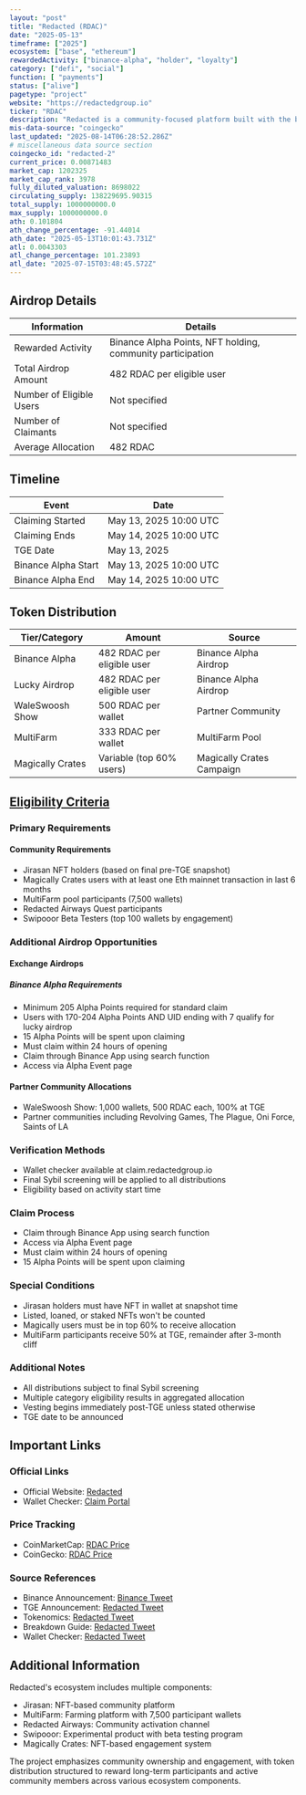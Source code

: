 ```yaml
---
layout: "post"
title: "Redacted (RDAC)"
date: "2025-05-13"
timeframe: ["2025"]
ecosystem: ["base", "ethereum"]
rewardedActivity: ["binance-alpha", "holder", "loyalty"]
category: ["defi", "social"]
function: [ "payments"]
status: ["alive"]
pagetype: "project"
website: "https://redactedgroup.io"
ticker: "RDAC"
description: "Redacted is a community-focused platform built with the belief that strong communities deserve real ownership, featuring a comprehensive ecosystem including Jirasan, MultiFarm, and Redacted Airways."
mis-data-source: "coingecko"
last_updated: "2025-08-14T06:28:52.286Z"
# miscellaneous data source section
coingecko_id: "redacted-2"
current_price: 0.00871483
market_cap: 1202325
market_cap_rank: 3978
fully_diluted_valuation: 8698022
circulating_supply: 138229695.90315
total_supply: 1000000000.0
max_supply: 1000000000.0
ath: 0.101804
ath_change_percentage: -91.44014
ath_date: "2025-05-13T10:01:43.731Z"
atl: 0.0043303
atl_change_percentage: 101.23893
atl_date: "2025-07-15T03:48:45.572Z"
---
```


## Airdrop Details

| Information              | Details                                                    |
| ------------------------ | ---------------------------------------------------------- |
| Rewarded Activity        | Binance Alpha Points, NFT holding, community participation |
| Total Airdrop Amount     | 482 RDAC per eligible user                                 |
| Number of Eligible Users | Not specified                                              |
| Number of Claimants      | Not specified                                              |
| Average Allocation       | 482 RDAC                                                   |

## Timeline

| Event               | Date                   |
| ------------------- | ---------------------- |
| Claiming Started    | May 13, 2025 10:00 UTC |
| Claiming Ends       | May 14, 2025 10:00 UTC |
| TGE Date            | May 13, 2025           |
| Binance Alpha Start | May 13, 2025 10:00 UTC |
| Binance Alpha End   | May 14, 2025 10:00 UTC |

## Token Distribution

| Tier/Category      | Amount                                   | Source                    |
| ------------------ | ---------------------------------------- | ------------------------- |
| Binance Alpha      | 482 RDAC per eligible user               | Binance Alpha Airdrop     |
| Lucky Airdrop      | 482 RDAC per eligible user               | Binance Alpha Airdrop     |
| WaleSwoosh Show    | 500 RDAC per wallet                     | Partner Community         |
| MultiFarm          | 333 RDAC per wallet                     | MultiFarm Pool            |
| Magically Crates   | Variable (top 60% users)                 | Magically Crates Campaign |

## [Eligibility Criteria](https://x.com/redactedcoin/status/1915377798249697662)

### Primary Requirements

#### Community Requirements

- Jirasan NFT holders (based on final pre-TGE snapshot)
- Magically Crates users with at least one Eth mainnet transaction in last 6 months
- MultiFarm pool participants (7,500 wallets)
- Redacted Airways Quest participants
- Swipooor Beta Testers (top 100 wallets by engagement)

### Additional Airdrop Opportunities

#### Exchange Airdrops

##### Binance Alpha Requirements

- Minimum 205 Alpha Points required for standard claim
- Users with 170-204 Alpha Points AND UID ending with 7 qualify for lucky airdrop
- 15 Alpha Points will be spent upon claiming
- Must claim within 24 hours of opening
- Claim through Binance App using search function
- Access via Alpha Event page

#### Partner Community Allocations

- WaleSwoosh Show: 1,000 wallets, 500 RDAC each, 100% at TGE
- Partner communities including Revolving Games, The Plague, Oni Force, Saints of LA

### Verification Methods

- Wallet checker available at claim.redactedgroup.io
- Final Sybil screening will be applied to all distributions
- Eligibility based on activity start time

### Claim Process

- Claim through Binance App using search function
- Access via Alpha Event page
- Must claim within 24 hours of opening
- 15 Alpha Points will be spent upon claiming

### Special Conditions

- Jirasan holders must have NFT in wallet at snapshot time
- Listed, loaned, or staked NFTs won't be counted
- Magically users must be in top 60% to receive allocation
- MultiFarm participants receive 50% at TGE, remainder after 3-month cliff

### Additional Notes

- All distributions subject to final Sybil screening
- Multiple category eligibility results in aggregated allocation
- Vesting begins immediately post-TGE unless stated otherwise
- TGE date to be announced

## Important Links

### Official Links

- Official Website: [Redacted](https://redactedgroup.io)
- Wallet Checker: [Claim Portal](https://claim.redactedgroup.io)

### Price Tracking

- CoinMarketCap: [RDAC Price](https://coinmarketcap.com/currencies/redacted1/)
- CoinGecko: [RDAC Price](https://www.coingecko.com/en/coins/redacted-2)

### Source References

- Binance Announcement: [Binance Tweet](https://x.com/binance/status/1922224856843661700)
- TGE Announcement: [Redacted Tweet](https://x.com/redactedcoin/status/1922231550889836785)
- Tokenomics: [Redacted Tweet](https://x.com/redactedcoin/status/1913201240953250181)
- Breakdown Guide: [Redacted Tweet](https://x.com/redactedcoin/status/1915737728454459820)
- Wallet Checker: [Redacted Tweet](https://x.com/redactedcoin/status/1915377798249697662)

## Additional Information

Redacted's ecosystem includes multiple components:

- Jirasan: NFT-based community platform
- MultiFarm: Farming platform with 7,500 participant wallets
- Redacted Airways: Community activation channel
- Swipooor: Experimental product with beta testing program
- Magically Crates: NFT-based engagement system

The project emphasizes community ownership and engagement, with token distribution structured to reward long-term participants and active community members across various ecosystem components.